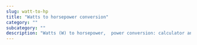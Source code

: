 ```yaml
---
slug: watt-to-hp
title: "Watts to horsepower conversion"
category: ""
subcategory: ""
description: "Watts (W) to horsepower,  power conversion: calculator and how to convert."
---
```


